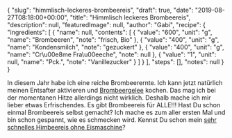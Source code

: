 {
    "slug": "himmlisch-leckeres-brombeereis",
    "draft": true,
    "date": "2019-08-27T08:18:00+00:00",
    "title": "Himmlisch leckeres Brombeereis",
    "description": null,
    "featuredImage": null,
    "author": "Gabi",
    "recipe": {
        "ingredients": [
            {
                "name": null,
                "contents": [
                    {
                        "value": "600",
                        "unit": "g",
                        "name": "Brombeeren",
                        "note": "frisch, Bio"
                    },
                    {
                        "value": "400",
                        "unit": "g",
                        "name": "Kondensmilch",
                        "note": "gezuckert"
                    },
                    {
                        "value": "400",
                        "unit": "g",
                        "name": "Cr\u00e8me Fra\u00eeche",
                        "note": null
                    },
                    {
                        "value": "1",
                        "unit": null,
                        "name": "Pck.",
                        "note": "Vanillezucker"
                    }
                ]
            }
        ],
        "steps": [],
        "notes": null
    }
}

In diesem Jahr habe ich eine reiche Brombeerernte. Ich kann jetzt natürlich meinen Entsafter aktivieren und [Brombeergelee](https://kochfokus.de/artikel/brombeergelee-selber/ "Brombeergelee") kochen. Das mag ich bei der momentanen Hitze allerdings nicht wirklich. Deshalb mache ich mir lieber etwas Erfrischendes. Es gibt Brombeereis für ALLE!!! Hast Du schon einmal Brombeereis selbst gemacht? Ich mache es zum aller ersten Mal und bin schon gespannt, wie es schmecken wird. Kennst Du schon mein [sehr schnelles Himbeereis ohne Eismaschine](https://kochfokus.de/artikel/sehr-schnelles-himbeereis-ohne-eismaschine/ "sehr schnelles Himbeereis ohne Eismaschine")?